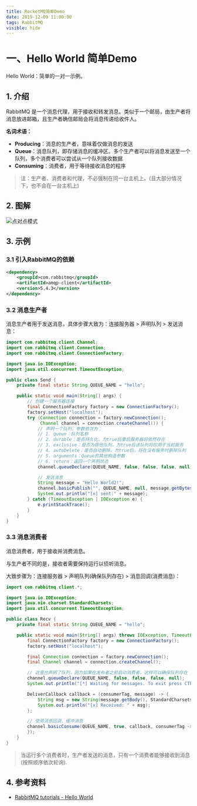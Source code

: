 ```yaml
---
title: RocketMQ简单Demo
date: 2019-12-09 11:00:00
tags: RabbitMQ
visible: hide
---
```


# 一、Hello World 简单Demo

Hello World：简单的一对一示例。

## 1. 介绍

RabbitMQ 是一个消息代理，用于接收和转发消息。类似于一个邮局，由生产者将消息放进邮箱，且生产者确信邮局会将消息传递给收件人。

**名词术语：**

- **Producing**：消息的生产者，意味着仅做消息的发送
- **Queue**：消息队列，即存储消息的缓冲区。多个生产者可以将消息发送至一个队列，多个消费者可以尝试从一个队列接收数据
- **Consuming**：消费者，用于等待接收消息的程序

> 注：生产者、消费者和代理，不必强制在同一台主机上。(且大部分情况下，也不会在一台主机上)

## 2. 图解

![点对点模式](https://i.loli.net/2019/12/09/FozwhRSTmvWLY1V.png)

## 3. 示例

### 3.1 引入RabbitMQ的依赖

```xml
<dependency>
    <groupId>com.rabbitmq</groupId>
    <artifactId>amqp-client</artifactId>
    <version>5.4.3</version>
</dependency>
```

### 3.2 消息生产者

消息生产者用于发送消息，具体步骤大致为：连接服务器 > 声明队列 > 发送消息：

```java
import com.rabbitmq.client.Channel;
import com.rabbitmq.client.Connection;
import com.rabbitmq.client.ConnectionFactory;

import java.io.IOException;
import java.util.concurrent.TimeoutException;

public class Send {
    private final static String QUEUE_NAME = "hello";

    public static void main(String[] args) {
        // 创建一个服务器连接
        final ConnectionFactory factory = new ConnectionFactory();
        factory.setHost("localhost");
        try (Connection connection = factory.newConnection();
             Channel channel = connection.createChannel()) {
            // 声明一个队列，参数依次为：
            // 1. queue：队列名称
            // 2. durable：是否持久化，为true后重启服务器将依然存在
            // 3. exclusive：是否为排他队列，为true后该队列将仅用于当前服务
            // 4. autoDelete：是否自动删除，为true后，将在没有服务时删除队列
            // 5. arguments：Queue的其他构造参数
            // 6. return：返回一个声明状态
            channel.queueDeclare(QUEUE_NAME, false, false, false, null);

            // 发送消息
            String message = "Hello World2!";
            channel.basicPublish("", QUEUE_NAME, null, message.getBytes());
            System.out.println("[x] sent:" + message);
        } catch (TimeoutException | IOException e) {
            e.printStackTrace();
        }
    }
}
```

### 3.3 消息消费者

消息消费者，用于接收并消费消息。

与生产者不同的是，接收者需要保持运行以侦听消息。

大致步骤为：连接服务器 > 声明队列(确保队列存在) > 消息回调(消费消息)：

```java
import com.rabbitmq.client.*;

import java.io.IOException;
import java.nio.charset.StandardCharsets;
import java.util.concurrent.TimeoutException;

public class Recv {
    private final static String QUEUE_NAME = "hello";

    public static void main(String[] args) throws IOException, TimeoutException {
        final ConnectionFactory factory = new ConnectionFactory();
        factory.setHost("localhost");

        final Connection connection = factory.newConnection();
        final Channel channel = connection.createChannel();

        // 这里也声明了队列，因为如果在发布者之前启动消费者，这样可以确保队列存在
        channel.queueDeclare(QUEUE_NAME, false, false, false, null);
        System.out.println("[*] Waiting for messages. To exit press CTRL+C");

        DeliverCallback callback = (consumerTag, message) -> {
            String msg = new String(message.getBody(), StandardCharsets.UTF_8);
            System.out.println("[x] Received: " + msg);
        };

        // 使用消息回调，缓冲消息
        channel.basicConsume(QUEUE_NAME, true, callback, consumerTag -> {
        });
    }
}
```

> 当运行多个消费者时，生产者发送的消息，只有一个消费者能够接收到消息(按照顺序依次轮询).

## 4. 参考资料

- [RabbitMQ tutorials - Hello World](https://www.rabbitmq.com/tutorials/tutorial-one-java.html)